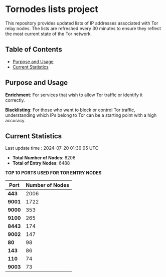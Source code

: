 # Tornodes lists project

This repository provides updated lists of IP addresses associated with Tor relay nodes. The lists are refreshed every 30 minutes to ensure they reflect the most current state of the Tor network.

## Table of Contents

- [Purpose and Usage](#purpose-and-usage)
- [Current Statistics](#current-statistics)


## Purpose and Usage

**Enrichment**: For services that wish to allow Tor traffic or identify it correctly.

**Blacklisting**: For those who want to block or control Tor traffic, understanding which IPs belong to Tor can be a starting point with a high accuracy.

## Current Statistics

Last update time : 2024-07-20 01:30:05 UTC

- **Total Number of Nodes**: 8206
- **Total of Entry Nodes**: 6488

**TOP 10 PORTS USED FOR TOR ENTRY NODES**

| **Port** | **Number of Nodes** |
|------|-----------------|
| **443**   | 2006  |
| **9001**   | 1722  |
| **9000**   | 353  |
| **9100**   | 265  |
| **8443**   | 174  |
| **9002**   | 147  |
| **80**   | 98  |
| **143**   | 86  |
| **110**   | 74  |
| **9003**   | 73  |

